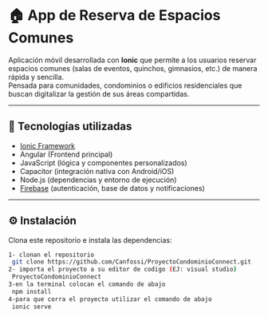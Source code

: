 # 🏠 App de Reserva de Espacios Comunes

Aplicación móvil desarrollada con **Ionic** que permite a los usuarios reservar espacios comunes (salas de eventos, quinchos, gimnasios, etc.) de manera rápida y sencilla.  
Pensada para comunidades, condominios o edificios residenciales que buscan digitalizar la gestión de sus áreas compartidas.

---

## 🚀 Tecnologías utilizadas
- [Ionic Framework](https://ionicframework.com/)  
- Angular (Frontend principal)  
- JavaScript (lógica y componentes personalizados)  
- Capacitor (integración nativa con Android/iOS)  
- Node.js (dependencias y entorno de ejecución)  
- [Firebase](https://firebase.google.com/) (autenticación, base de datos y notificaciones)  

---

## ⚙️ Instalación

Clona este repositorio e instala las dependencias:

```bash
1- clonan el repositorio
 git clone https://github.com/Canfossi/ProyectoCondominioConnect.git
2- importa el proyecto a su editor de codigo (EJ: visual studio)
 ProyectoCondominioConnect
3-en la terminal colocan el comando de abajo
 npm install
4-para que corra el proyecto utilizar el comando de abajo
 ionic serve 
